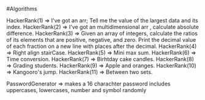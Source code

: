 #Algorithms

HackerRank(1) => I've got an arr; Tell me the value of the largest data and its index.
HackerRank(2) => I've got an multidimensional arr , calculate absolute difference.
HackerRank(3) => Given an array of integers, calculate the ratios of its elements that are positive, negative, and zero. Print the decimal value of each fraction on a new line                      with places after the decimal.
HackerRank(4) => Right align stairCase.
HackerRank(5) => Mini max sum.
HackerRank(6) => Time conversion.
HackerRank(7) => Birhtday cake candles.
HackerRank(8) => Grading students.
HackerRank(9) => Apple and oranges. 
HackerRank(10) => Kangooro's jump.
HackerRank(11) => Between two sets.

PasswordGenerator => makes a 16 charachter password includes uppercases, lowercases, number and symbol randomly
